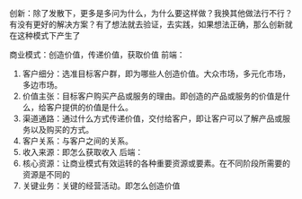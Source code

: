 
创新：除了发散下，更多是多问为什么，为什么要这样做？我换其他做法行不行？有没有更好的解决方案？有了想法就去验证，去实践，如果想法正确，那么创新就在这种模式下产生了  


商业模式：创造价值，传递价值，获取价值
前端：
1. 客户细分：选准目标客户群，即为哪些人创造价值。大众市场，多元化市场，多边市场。
2. 价值主张：目标客户购买产品或服务的理由。即创造的产品或服务的价值是什么，给客户提供的价值是什么。
3. 渠道通路：通过什么方式传递价值，交付给客户，即让客户可以了解产品或服务以及购买的方式。
4. 客户关系：与客户之间的关系。
5. 收入来源：即怎么获取收入
后端：
1. 核心资源：让商业模式有效运转的各种重要资源或要素。在不同阶段所需要的资源是不同的
2. 关键业务：关键的经营活动。即怎么创造价值
